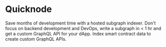 # Quicknode
Save months of development time with a hosted subgraph indexer.   Don't focus on backend development and DevOps, write a subgraph in &lt; 1 hr and get a custom GraphQL API for your dApp.  Index smart contract data to create custom GraphQL APIs.

